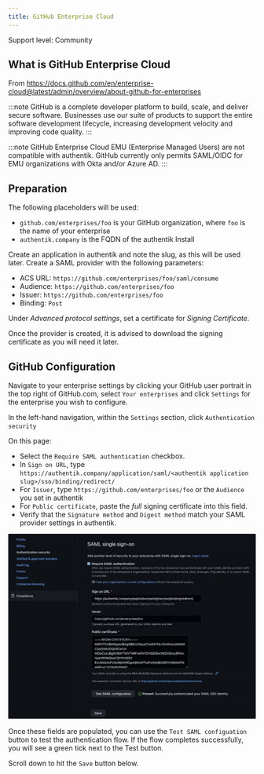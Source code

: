 ```yaml
---
title: GitHub Enterprise Cloud
---
```


<span class="badge badge--secondary">Support level: Community</span>

## What is GitHub Enterprise Cloud

From https://docs.github.com/en/enterprise-cloud@latest/admin/overview/about-github-for-enterprises

:::note
GitHub is a complete developer platform to build, scale, and deliver secure software. Businesses use our suite of products to support the entire software development lifecycle, increasing development velocity and improving code quality.
:::

:::note
GitHub Enterprise Cloud EMU (Enterprise Managed Users) are not compatible with authentik. GitHub currently only permits SAML/OIDC for EMU organizations with Okta and/or Azure AD.
:::

## Preparation

The following placeholders will be used:

-   `github.com/enterprises/foo` is your GitHub organization, where `foo` is the name of your enterprise
-   `authentik.company` is the FQDN of the authentik Install

Create an application in authentik and note the slug, as this will be used later. Create a SAML provider with the following parameters:

-   ACS URL: `https://github.com/enterprises/foo/saml/consume`
-   Audience: `https://github.com/enterprises/foo`
-   Issuer: `https://github.com/enterprises/foo`
-   Binding: `Post`

Under _Advanced protocol settings_, set a certificate for _Signing Certificate_.

Once the provider is created, it is advised to download the signing certificate as you will need it later.

## GitHub Configuration

Navigate to your enterprise settings by clicking your GitHub user portrait in the top right of GitHub.com, select `Your enterprises` and click `Settings` for the enterprise you wish to configure.

In the left-hand navigation, within the `Settings` section, click `Authentication security`

On this page:
- Select the `Require SAML authentication` checkbox.
- In `Sign on URL`, type `https://authentik.company/application/saml/<authentik application slug>/sso/binding/redirect/`
- For `Issuer`, type `https://github.com/enterprises/foo` or the `Audience` you set in authentik
- For `Public certificate`, paste the *full* signing certificate into this field.
- Verify that the `Signature method` and `Digest method` match your SAML provider settings in authentik.

![Screenshot showing populated GitHub enterprise SAML settings](ghec_saml_settings.png)

Once these fields are populated, you can use the `Test SAML configuation` button to test the authentication flow. If the flow completes successfully, you will see a green tick next to the Test button.

Scroll down to hit the `Save` button below.